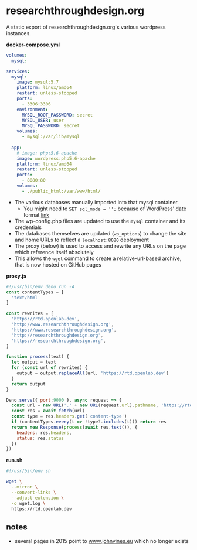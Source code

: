 # researchthroughdesign.org

A static export of researchthroughdesign.org's various wordpress instances.

**docker-compose.yml**

```yaml
volumes:
  mysql:

services:
  mysql:
    image: mysql:5.7
    platform: linux/amd64
    restart: unless-stopped
    ports:
      - 3306:3306
    environment:
      MYSQL_ROOT_PASSWORD: secret
      MYSQL_USER: user
      MYSQL_PASSWORD: secret
    volumes:
      - mysql:/var/lib/mysql
  
  app:
    # image: php:5.6-apache
    image: wordpress:php5.6-apache
    platform: linux/amd64
    restart: unless-stopped
    ports:
      - 8080:80
    volumes:
      - ./public_html:/var/www/html/
```

- The various databases manually imported into that mysql container.
  - You might need to `SET sql_mode = '';` because of WordPress' date format [link](https://tableplus.com/blog/2019/10/incorrect-date-value-0000-00-00-date-datetime.html)
- The wp-config.php files are updated to use the `mysql` container and its credentials
- The databases themselves are updated (`wp_options`) to change the site and home URLs to reflect a `localhost:8080` deployment
- The proxy (below) is used to access and rewrite any URLs on the page which reference itself absolutely
- This allows the `wget` command to create a relative-url-based archive, that is now hosted on GitHub pages

**proxy.js**

```js
#!/usr/bin/env deno run -A
const contentTypes = [
  'text/html'
]

const rewrites = [
  'https://rtd.openlab.dev',
  'http://www.researchthroughdesign.org',
  'https://www.researchthroughdesign.org',
  'http://researchthroughdesign.org',
  'https://researchthroughdesign.org',
]

function process(text) {
  let output = text
  for (const url of rewrites) {
    output = output.replaceAll(url, 'https://rtd.openlab.dev')
  }
  return output
}

Deno.serve({ port:9000 }, async request => {
  const url = new URL('.' + new URL(request.url).pathname, 'https://rtd.openlab.dev')
  const res = await fetch(url)
  const type = res.headers.get('content-type')
  if (contentTypes.every(t => !type?.includes(t))) return res
  return new Response(process(await res.text()), {
    headers: res.headers,
    status: res.status
  })
})
```

**run.sh**

```bash
#!/usr/bin/env sh

wget \
  --mirror \
  --convert-links \
  --adjust-extension \
  -o wget.log \
  https://rtd.openlab.dev
```


## notes

- several pages in 2015 point to www.johnvines.eu which no longer exists